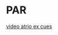 # PAR

[video atrio ex cues](https://drive.google.com/drive/u/1/folders/1HWkM57kVagZUNsr1lrF89iIsJqmTqu7J)
